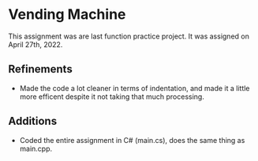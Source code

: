 # Vending Machine
This assignment was are last function practice project. It was assigned on April 27th, 2022.

## Refinements
- Made the code a lot cleaner in terms of indentation, and made it a little more efficent despite it not taking that much processing. 

## Additions
- Coded the entire assignment in C# (main.cs), does the same thing as main.cpp.
